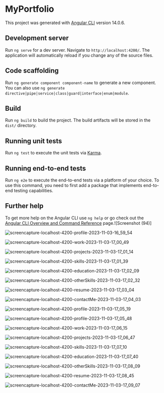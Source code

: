 # MyPortfolio

This project was generated with [Angular CLI](https://github.com/angular/angular-cli) version 14.0.6.

## Development server

Run `ng serve` for a dev server. Navigate to `http://localhost:4200/`. The application will automatically reload if you change any of the source files.

## Code scaffolding

Run `ng generate component component-name` to generate a new component. You can also use `ng generate directive|pipe|service|class|guard|interface|enum|module`.

## Build

Run `ng build` to build the project. The build artifacts will be stored in the `dist/` directory.

## Running unit tests

Run `ng test` to execute the unit tests via [Karma](https://karma-runner.github.io).

## Running end-to-end tests

Run `ng e2e` to execute the end-to-end tests via a platform of your choice. To use this command, you need to first add a package that implements end-to-end testing capabilities.

## Further help

To get more help on the Angular CLI use `ng help` or go check out the [Angular CLI Overview and Command Reference](https://angular.io/cli) page.![Screenshot (94)]


![screencapture-localhost-4200-profile-2023-11-03-16_59_54](https://github.com/Harshal-Shelar/myPortfolio/assets/58460619/6823ca79-39f6-4784-af1b-7023d4a74db0)

![screencapture-localhost-4200-work-2023-11-03-17_00_49](https://github.com/Harshal-Shelar/myPortfolio/assets/58460619/1829a47a-719b-4fc8-a119-90291c09e94b)

![screencapture-localhost-4200-projects-2023-11-03-17_01_14](https://github.com/Harshal-Shelar/myPortfolio/assets/58460619/cc45a448-130d-4959-9be2-322ae8a700cd)

![screencapture-localhost-4200-skills-2023-11-03-17_01_39](https://github.com/Harshal-Shelar/myPortfolio/assets/58460619/46a1ba9d-d0fc-46d7-aec4-6921adf5555b)

![screencapture-localhost-4200-education-2023-11-03-17_02_09](https://github.com/Harshal-Shelar/myPortfolio/assets/58460619/77300dea-5965-4393-b033-e149bebe1da7)

![screencapture-localhost-4200-otherSkills-2023-11-03-17_02_32](https://github.com/Harshal-Shelar/myPortfolio/assets/58460619/15daf871-18a0-472a-b910-865549cfc5f2)

![screencapture-localhost-4200-resume-2023-11-03-17_03_04](https://github.com/Harshal-Shelar/myPortfolio/assets/58460619/7718e9b5-1815-4447-8ed4-f3dcce5fd818)

![screencapture-localhost-4200-contactMe-2023-11-03-17_04_03](https://github.com/Harshal-Shelar/myPortfolio/assets/58460619/cb509e86-fe06-4963-85ad-da260d8c2494)

![screencapture-localhost-4200-profile-2023-11-03-17_05_19](https://github.com/Harshal-Shelar/myPortfolio/assets/58460619/5882c302-c907-405e-a98e-8f69f13fc972)

![screencapture-localhost-4200-profile-2023-11-03-17_05_48](https://github.com/Harshal-Shelar/myPortfolio/assets/58460619/1715043c-2b58-42da-9089-533daa866096)

![screencapture-localhost-4200-work-2023-11-03-17_06_15](https://github.com/Harshal-Shelar/myPortfolio/assets/58460619/18c07561-a461-4086-9499-779c0cad055d)

![screencapture-localhost-4200-projects-2023-11-03-17_06_47](https://github.com/Harshal-Shelar/myPortfolio/assets/58460619/908da2c6-774e-4429-ba82-b8512711bdd6)

![screencapture-localhost-4200-skills-2023-11-03-17_07_10](https://github.com/Harshal-Shelar/myPortfolio/assets/58460619/b697acc7-ed63-48b6-90bc-07c189f55faf)

![screencapture-localhost-4200-education-2023-11-03-17_07_40](https://github.com/Harshal-Shelar/myPortfolio/assets/58460619/56f42840-1365-4bab-80c4-fb526531de11)

![screencapture-localhost-4200-otherSkills-2023-11-03-17_08_09](https://github.com/Harshal-Shelar/myPortfolio/assets/58460619/6ed34b1a-d486-4561-a53c-5d3bbbfd4847)

![screencapture-localhost-4200-resume-2023-11-03-17_08_45](https://github.com/Harshal-Shelar/myPortfolio/assets/58460619/c245222d-c0ae-4a27-be51-3af9b4fd8dca)

![screencapture-localhost-4200-contactMe-2023-11-03-17_09_07](https://github.com/Harshal-Shelar/myPortfolio/assets/58460619/9cf9931f-3d52-4b12-a779-a52010290ff1)

















